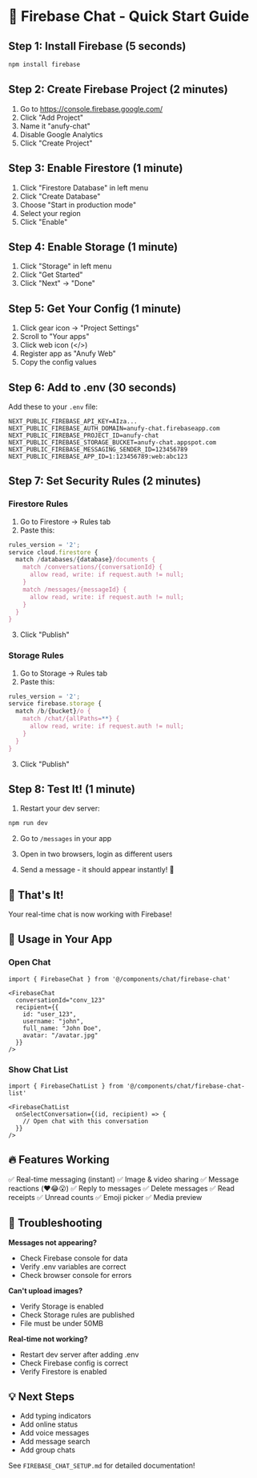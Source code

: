 # 🚀 Firebase Chat - Quick Start Guide

## Step 1: Install Firebase (5 seconds)

```bash
npm install firebase
```

## Step 2: Create Firebase Project (2 minutes)

1. Go to https://console.firebase.google.com/
2. Click "Add Project"
3. Name it "anufy-chat"
4. Disable Google Analytics
5. Click "Create Project"

## Step 3: Enable Firestore (1 minute)

1. Click "Firestore Database" in left menu
2. Click "Create Database"
3. Choose "Start in production mode"
4. Select your region
5. Click "Enable"

## Step 4: Enable Storage (1 minute)

1. Click "Storage" in left menu
2. Click "Get Started"
3. Click "Next" → "Done"

## Step 5: Get Your Config (1 minute)

1. Click gear icon → "Project Settings"
2. Scroll to "Your apps"
3. Click web icon (</>)
4. Register app as "Anufy Web"
5. Copy the config values

## Step 6: Add to .env (30 seconds)

Add these to your `.env` file:

```env
NEXT_PUBLIC_FIREBASE_API_KEY=AIza...
NEXT_PUBLIC_FIREBASE_AUTH_DOMAIN=anufy-chat.firebaseapp.com
NEXT_PUBLIC_FIREBASE_PROJECT_ID=anufy-chat
NEXT_PUBLIC_FIREBASE_STORAGE_BUCKET=anufy-chat.appspot.com
NEXT_PUBLIC_FIREBASE_MESSAGING_SENDER_ID=123456789
NEXT_PUBLIC_FIREBASE_APP_ID=1:123456789:web:abc123
```

## Step 7: Set Security Rules (2 minutes)

### Firestore Rules
1. Go to Firestore → Rules tab
2. Paste this:

```javascript
rules_version = '2';
service cloud.firestore {
  match /databases/{database}/documents {
    match /conversations/{conversationId} {
      allow read, write: if request.auth != null;
    }
    match /messages/{messageId} {
      allow read, write: if request.auth != null;
    }
  }
}
```

3. Click "Publish"

### Storage Rules
1. Go to Storage → Rules tab
2. Paste this:

```javascript
rules_version = '2';
service firebase.storage {
  match /b/{bucket}/o {
    match /chat/{allPaths=**} {
      allow read, write: if request.auth != null;
    }
  }
}
```

3. Click "Publish"

## Step 8: Test It! (1 minute)

1. Restart your dev server:
```bash
npm run dev
```

2. Go to `/messages` in your app

3. Open in two browsers, login as different users

4. Send a message - it should appear instantly! 🎉

## 🎯 That's It!

Your real-time chat is now working with Firebase!

## 📱 Usage in Your App

### Open Chat
```tsx
import { FirebaseChat } from '@/components/chat/firebase-chat'

<FirebaseChat
  conversationId="conv_123"
  recipient={{
    id: "user_123",
    username: "john",
    full_name: "John Doe",
    avatar: "/avatar.jpg"
  }}
/>
```

### Show Chat List
```tsx
import { FirebaseChatList } from '@/components/chat/firebase-chat-list'

<FirebaseChatList
  onSelectConversation={(id, recipient) => {
    // Open chat with this conversation
  }}
/>
```

## 🔥 Features Working

✅ Real-time messaging (instant)
✅ Image & video sharing
✅ Message reactions (❤️😂😮)
✅ Reply to messages
✅ Delete messages
✅ Read receipts
✅ Unread counts
✅ Emoji picker
✅ Media preview

## 🐛 Troubleshooting

**Messages not appearing?**
- Check Firebase console for data
- Verify .env variables are correct
- Check browser console for errors

**Can't upload images?**
- Verify Storage is enabled
- Check Storage rules are published
- File must be under 50MB

**Real-time not working?**
- Restart dev server after adding .env
- Check Firebase config is correct
- Verify Firestore is enabled

## 💡 Next Steps

- Add typing indicators
- Add online status
- Add voice messages
- Add message search
- Add group chats

See `FIREBASE_CHAT_SETUP.md` for detailed documentation!
